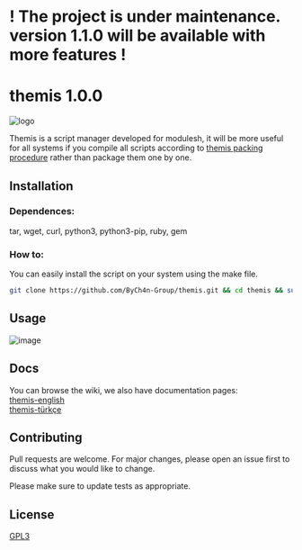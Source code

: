 # ! The project is under maintenance. version 1.1.0 will be available with more features !
# themis 1.0.0

![logo](https://user-images.githubusercontent.com/54551308/124690597-1e2adc80-dee3-11eb-97b7-06b35baf862c.png)

Themis is a script manager developed for modulesh, it will be more useful for all systems if you compile all scripts according to [themis packing procedure](https://bych4n-group.github.io/documents/themis/en.html) rather than package them one by one.

## Installation

### Dependences:
tar, wget, curl, python3, python3-pip, ruby, gem

### How to:
You can easily install the script on your system using the make file.

```bash
git clone https://github.com/ByCh4n-Group/themis.git && cd themis && sudo make install
```

## Usage

![image](https://user-images.githubusercontent.com/54551308/124690481-f2a7f200-dee2-11eb-8202-32116beb3639.png)

## Docs

You can browse the wiki, we also have documentation pages:
<br>
[themis-english](https://bych4n-group.github.io/documents/themis/en.html)
<br>
[themis-türkçe](https://bych4n-group.github.io/documents/themis/tr.html)

## Contributing
Pull requests are welcome. For major changes, please open an issue first to discuss what you would like to change.

Please make sure to update tests as appropriate.

## License
[GPL3](https://choosealicense.com/licenses/gpl-3.0/)
